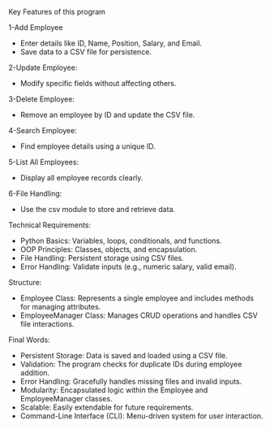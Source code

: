 Key Features of this program 

1-Add Employee
- Enter details like ID, Name, Position, Salary, and Email.
- Save data to a CSV file for persistence.

2-Update Employee:
- Modify specific fields without affecting others.

3-Delete Employee:
- Remove an employee by ID and update the CSV file.

4-Search Employee:
- Find employee details using a unique ID.

5-List All Employees:
- Display all employee records clearly.

6-File Handling:
- Use the csv module to store and retrieve data.
  
Technical Requirements:
- Python Basics: Variables, loops, conditionals, and functions.
- OOP Principles: Classes, objects, and encapsulation.
- File Handling: Persistent storage using CSV files.
- Error Handling: Validate inputs (e.g., numeric salary, valid email).
  
Structure:
- Employee Class: Represents a single employee and includes methods for managing attributes.
- EmployeeManager Class: Manages CRUD operations and handles CSV file interactions.
  
Final Words:
- Persistent Storage: Data is saved and loaded using a CSV file.
- Validation: The program checks for duplicate IDs during employee addition.
- Error Handling: Gracefully handles missing files and invalid inputs.
- Modularity: Encapsulated logic within the Employee and EmployeeManager classes.
- Scalable: Easily extendable for future requirements.
- Command-Line Interface (CLI): Menu-driven system for user interaction.
